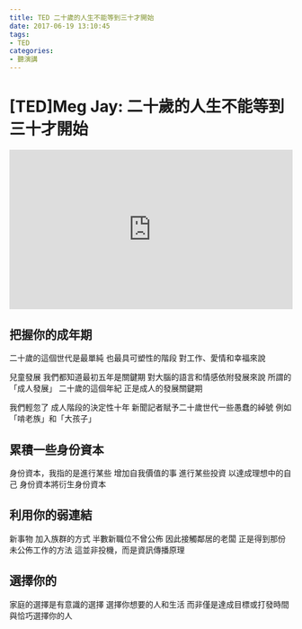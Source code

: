 ```yaml
---
title: TED 二十歲的人生不能等到三十才開始
date: 2017-06-19 13:10:45
tags: 
- TED
categories: 
- 聽演講
---
```


# [TED]Meg Jay: 二十歲的人生不能等到三十才開始

<div style="max-width:854"><div style="position:relative;height:0;padding-bottom:56.25%"><iframe src="https://embed.ted.com/talks/lang/zh-tw/meg_jay_why_30_is_not_the_new_20" width="854" height="480" style="position:absolute;left:0;top:0;width:100%;height:100%" frameborder="0" scrolling="no" allowfullscreen></iframe></div></div>

## 把握你的成年期

二十歲的這個世代是最單純 也最具可塑性的階段 對工作、愛情和幸福來說

兒童發展 我們都知道最初五年是關鍵期 對大腦的語言和情感依附發展來說
所謂的「成人發展」 二十歲的這個年紀 正是成人的發展關鍵期

我們輕忽了 成人階段的決定性十年 新聞記者賦予二十歲世代一些愚蠢的綽號 例如「啃老族」和「大孩子」

## 累積一些身份資本

身份資本，我指的是進行某些 增加自我價值的事
進行某些投資 以達成理想中的自己
身份資本將衍生身份資本

## 利用你的弱連結

新事物
加入族群的方式
半數新職位不曾公佈 因此接觸鄰居的老闆 正是得到那份未公佈工作的方法 這並非投機，而是資訊傳播原理

## 選擇你的

家庭的選擇是有意識的選擇
選擇你想要的人和生活
而非僅是達成目標或打發時間
與恰巧選擇你的人
